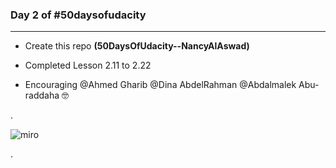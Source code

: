 ### Day 2 of #50daysofudacity

-----------------------------

 - Create this repo **(50DaysOfUdacity--NancyAlAswad)**
 
 * Completed Lesson 2.11 to 2.22
 
 - Encouraging  @Ahmed Gharib @Dina AbdelRahman @Abdalmalek Abu-raddaha :nerd_face:


.

![miro](https://user-images.githubusercontent.com/36210723/87430538-03829800-c5ee-11ea-9a8e-54a43b178498.jpg)




.
